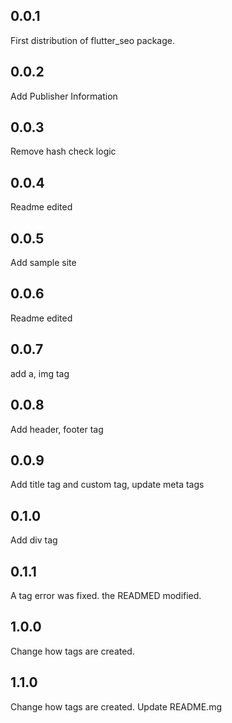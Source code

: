 ## 0.0.1
First distribution of flutter_seo package. 

## 0.0.2
Add Publisher Information

## 0.0.3
Remove hash check logic

## 0.0.4
Readme edited

## 0.0.5
Add sample site

## 0.0.6
Readme edited

## 0.0.7
add a, img tag

## 0.0.8
Add header, footer tag

## 0.0.9
Add title tag and custom tag, update meta tags

## 0.1.0
Add div tag

## 0.1.1
A tag error was fixed. the READMED modified.

## 1.0.0
Change how tags are created.

## 1.1.0
Change how tags are created. Update README.mg
